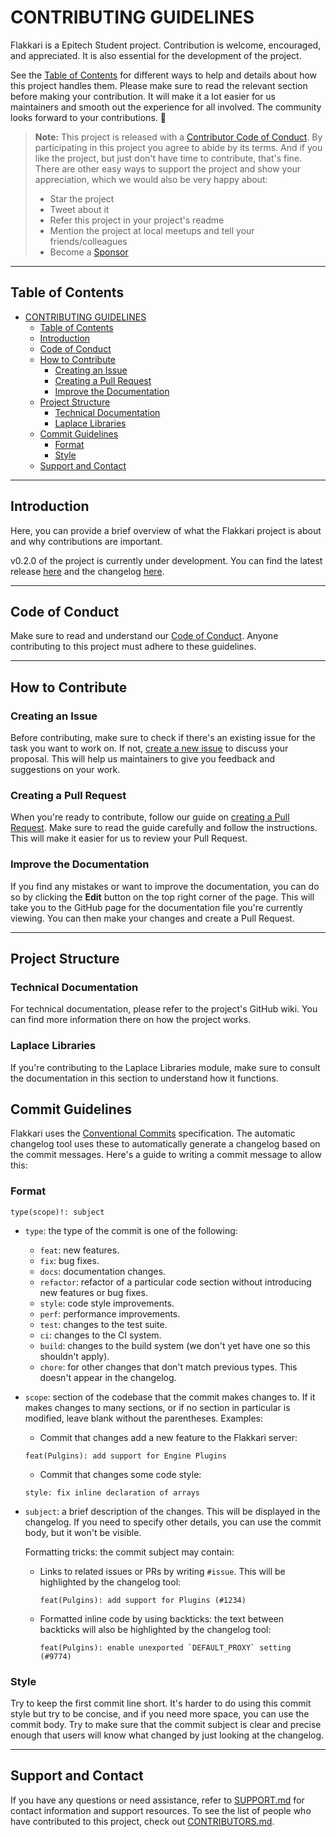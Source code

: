 # CONTRIBUTING GUIDELINES

Flakkari is a Epitech Student project. Contribution is welcome, encouraged, and appreciated.
It is also essential for the development of the project.

See the [Table of Contents](#table-of-contents) for different ways to help and details about how this project handles them. Please make sure to read the relevant section before making your contribution. It will make it a lot easier for us maintainers and smooth out the experience for all involved. The community looks forward to your contributions. 🎉

> **Note:** This project is released with a [Contributor Code of Conduct](.github/CODE_OF_CONDUCT.md). By participating in this project you agree to abide by its terms.
> And if you like the project, but just don't have time to contribute, that's fine. There are other easy ways to support the project and show your appreciation, which we would also be very happy about:
> - Star the project
> - Tweet about it
> - Refer this project in your project's readme
> - Mention the project at local meetups and tell your friends/colleagues
> - Become a [Sponsor](.github/FUNDING.md)

----

## Table of Contents

- [CONTRIBUTING GUIDELINES](#contributing-guidelines)
  - [Table of Contents](#table-of-contents)
  - [Introduction](#introduction)
  - [Code of Conduct](#code-of-conduct)
  - [How to Contribute](#how-to-contribute)
    - [Creating an Issue](#creating-an-issue)
    - [Creating a Pull Request](#creating-a-pull-request)
    - [Improve the Documentation](#improve-the-documentation)
  - [Project Structure](#project-structure)
    - [Technical Documentation](#technical-documentation)
    - [Laplace Libraries](#laplace-libraries)
  - [Commit Guidelines](#commit-guidelines)
    - [Format](#format)
    - [Style](#style)
  - [Support and Contact](#support-and-contact)

----

## Introduction

Here, you can provide a brief overview of what the Flakkari project is about and why contributions are important.

v0.2.0 of the project is currently under development. You can find the latest release [here](https://github.com/MasterLaplace/Flakkari/releases/latest/) and the changelog [here](CHANGELOG.md).

----

## Code of Conduct

Make sure to read and understand our [Code of Conduct](.github/CODE_OF_CONDUCT.md). Anyone contributing to this project must adhere to these guidelines.

----

## How to Contribute

### Creating an Issue

Before contributing, make sure to check if there's an existing issue for the task you want to work on. If not, [create a new issue](https://github.com/MasterLaplace/Flakkari/issues/new) to discuss your proposal. This will help us maintainers to give you feedback and suggestions on your work.

### Creating a Pull Request

When you're ready to contribute, follow our guide on [creating a Pull Request](.github/PULL_REQUEST_TEMPLATE.md). Make sure to read the guide carefully and follow the instructions. This will make it easier for us to review your Pull Request.

### Improve the Documentation

If you find any mistakes or want to improve the documentation, you can do so by clicking the **Edit** button on the top right corner of the page. This will take you to the GitHub page for the documentation file you're currently viewing. You can then make your changes and create a Pull Request.

----

## Project Structure

### Technical Documentation

For technical documentation, please refer to the project's GitHub wiki. You can find more information there on how the project works.

### Laplace Libraries

If you're contributing to the Laplace Libraries module, make sure to consult the documentation in this section to understand how it functions.

## Commit Guidelines

Flakkari uses the [Conventional Commits](https://www.conventionalcommits.org/en/v1.0.0/)
specification. The automatic changelog tool uses these to automatically generate
a changelog based on the commit messages. Here's a guide to writing a commit message
to allow this:

### Format

```
type(scope)!: subject
```

- `type`: the type of the commit is one of the following:

  - `feat`: new features.
  - `fix`: bug fixes.
  - `docs`: documentation changes.
  - `refactor`: refactor of a particular code section without introducing
    new features or bug fixes.
  - `style`: code style improvements.
  - `perf`: performance improvements.
  - `test`: changes to the test suite.
  - `ci`: changes to the CI system.
  - `build`: changes to the build system (we don't yet have one so this shouldn't apply).
  - `chore`: for other changes that don't match previous types. This doesn't appear
    in the changelog.

- `scope`: section of the codebase that the commit makes changes to. If it makes changes to
  many sections, or if no section in particular is modified, leave blank without the parentheses.
  Examples:

  - Commit that changes add a new feature to the Flakkari server:
  ```
  feat(Pulgins): add support for Engine Plugins
  ```

  - Commit that changes some code style:
  ```
  style: fix inline declaration of arrays
  ```

- `subject`: a brief description of the changes. This will be displayed in the changelog. If you need
  to specify other details, you can use the commit body, but it won't be visible.

  Formatting tricks: the commit subject may contain:

  - Links to related issues or PRs by writing `#issue`. This will be highlighted by the changelog tool:
    ```
    feat(Pulgins): add support for Plugins (#1234)
    ```

  - Formatted inline code by using backticks: the text between backticks will also be highlighted by
    the changelog tool:
    ```
    feat(Pulgins): enable unexported `DEFAULT_PROXY` setting (#9774)
    ```

### Style

Try to keep the first commit line short. It's harder to do using this commit style but try to be
concise, and if you need more space, you can use the commit body. Try to make sure that the commit
subject is clear and precise enough that users will know what changed by just looking at the changelog.

----

## Support and Contact

If you have any questions or need assistance, refer to [SUPPORT.md](.github/SUPPORT.md) for contact information and support resources.
To see the list of people who have contributed to this project, check out [CONTRIBUTORS.md](CONTRIBUTORS.md).
